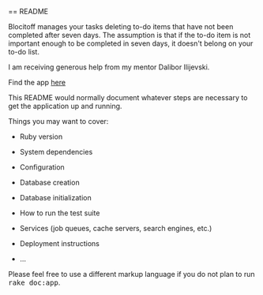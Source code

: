 == README

Blocitoff manages your tasks deleting to-do items that have not been completed after seven days. The assumption is that if the to-do item is not important enough to be completed in seven days, it doesn't belong on your to-do list.

I am receiving generous help from my mentor Dalibor Ilijevski.

Find the app <a href=" https://viral-blocitoff.herokuapp.com/">here</a>

This README would normally document whatever steps are necessary to get the
application up and running.

Things you may want to cover:

* Ruby version

* System dependencies

* Configuration

* Database creation

* Database initialization

* How to run the test suite

* Services (job queues, cache servers, search engines, etc.)

* Deployment instructions

* ...


Please feel free to use a different markup language if you do not plan to run
<tt>rake doc:app</tt>.
